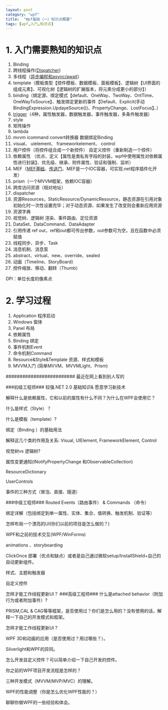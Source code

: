 ```yaml
---
layout: post
category: "wpf"
title:  "Wpf基础（一）知识点概要"
tags: [wpf,入门,知识点]
---
```


# 1. 入门需要熟知的知识点 #

 1. Binding
 2. 跨线程操作([Dispatcher](http://blog.csdn.net/lwwl12/article/details/76343771))
 3. 多线程（[异步编程和async/await](http://blog.csdn.net/lwwl12/article/details/76339423)）
 4. template（模板类型【控件模板、数据模板、面板模板】、逻辑树【UI界面的组成元素】、可视化树【逻辑树的扩展版本，将元素分成更小的部分】）
 5. binding（绑定源、绑定模式【default、OneWay、TwoWay、OntTime、OneWayToSource】、触发绑定更新的事件【Default、Explicit(手动BindingExpression.UpdayeSource())、PropertyChange、LostFocus】、）
 6. [trigger](http://blog.csdn.net/lwwl12/article/details/78924703)（4种，属性触发器，数据触发器，事件触发器，多条件触发器）
 6. style
 7. 矩阵操作
 8. lambda
 9. mvvm
 icommand
 convert转换器
 数据绑定Binding
 10. visual、 uielement、 frameworkelement、 control
 11. 用户控件（将控件组合成一个新控件） 自定义控件（重新制造一个控件）
 12. 依赖属性 （优点、定义【属性是类私有字段的封装，wpf中使用属性对依赖属性进行封装】、优先级、继承、附件属性、验证和强制、监听）
 13. MEF（[MEF基础](http://blog.csdn.net/lwwl12/article/details/76855074)、[传送门](http://www.cnblogs.com/yunfeifei/p/3922668.html)、MEF是一个IOC容器，可实现.net程序插件化开发）
 14. prism（一个MVVM框架，依赖IOC容器）
 15. 跨库访问资源（相对地址）
 16. dispatcher
 17. 资源Resources，StaticResource/DynamicResource，静态资源在引用对象初始化时一次性设置完毕；对于动态资源、如果发生了改变则会重新应用资源
 18. 资源字典
 19. 视觉树、逻辑树
 渲染、事件路由、定位资源
 20.  DataSet、DataCommand、DataAdapter
 21. 引用传递 ref out，ref和out都可传出参数，out参数可为空，且在函数中必须赋值
 23. 线程同步、异步、Task
 24. 消息机制、消息泵
 25. abstract、virtual、new、override、sealed
 26. 动画（Timeline、StoryBoard）
 27. 控件缩放、移动、翻转（Thumb）

DPI：单位长度的像素点


# 2. 学习过程 #
1. Application 程序启动
2. Windows 窗体
3. Panel 布局
4. 依赖属性 
5. Binding 绑定
6. 事件机制Event
7. 命令机制Command
8. Resource&Style&Template 资源、样式和模板
9. MVVM入门 (简单MVVM、MVVMLight、Prism)




#########################
最近在网上看到别人写的

###初级工程师###
较强.NET 2.0 基础知识& 愿意学习新技术

解释什么是依赖属性，它和以前的属性有什么不同？为什么在WPF会使用它？

什么是样式（Style）？

什么是模板（template）?

绑定（Binding ）的基础用法

解释这几个类的作用及关系: Visual, UIElement, FrameworkElement, Control

视觉树vs 逻辑树?

属性变更通知(INotifyPropertyChange 和ObservableCollection)

ResourceDictionary

UserControls

事件的三种方式（冒泡、直接、隧道）

###中级工程师###
Routed Events（路由事件） & Commands （命令）

绑定详解（包括绑定到单一属性、实体、集合、值转换、触发机制、验证等）

怎样布局一个漂亮的UI(你们以前的项目是怎么做的？)

WPF和之前的技术交互(WPF/WinForms)

animations 、storyboarding

ClickOnce 部署（优点和缺点）或者是自己通过微软setup/InstallShield+自己的自动更新组件。

样式、主题和触发器

自定义控件

怎样才能工作线程更新UI？
###高级工程师###
什么是attached behavior（附加行为或者附加事件）?

PRISM,CAL & CAG等等框架，是否使用过？你们是怎么用的？没有使用的话，解释一下自己的开发模式和框架。

怎样才能工作线程更新UI？

WPF 3D和动画的应用（是否使用过？用过哪些？）。

Silverlight和WPF的异同。

怎么开发自定义控件？可以简单介绍一下自己开发的控件。

你之前的WPF项目开发流程是怎样的？

三种开发模式（MVVM/MVP/MVC）的理解。

WPF的性能调整（你是怎么优化WPF性能的？）

聊聊你做WPF的一些经验和体会。

